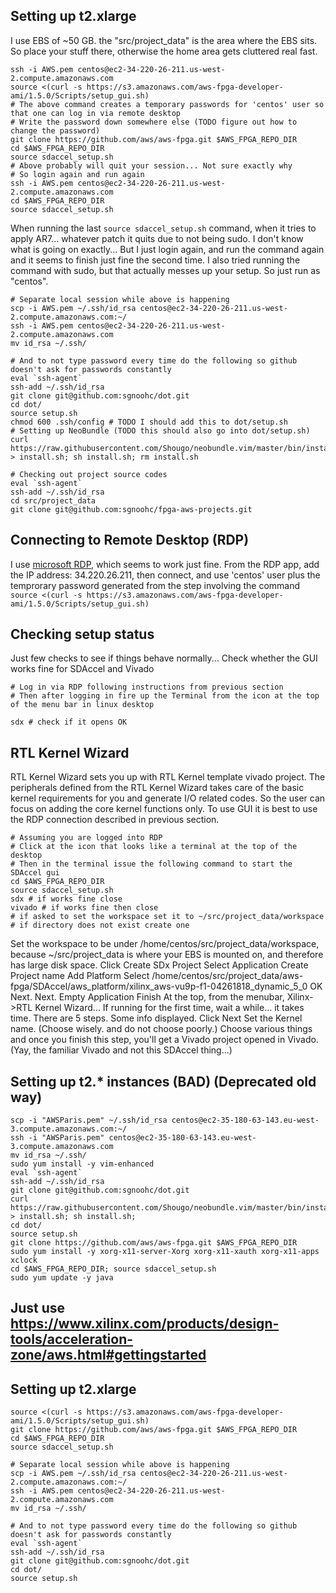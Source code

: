 ## Setting up t2.xlarge

I use EBS of ~50 GB. the "src/project_data" is the area where the EBS sits. So place your stuff there, otherwise the home area gets cluttered real fast.

    ssh -i AWS.pem centos@ec2-34-220-26-211.us-west-2.compute.amazonaws.com
    source <(curl -s https://s3.amazonaws.com/aws-fpga-developer-ami/1.5.0/Scripts/setup_gui.sh)
    # The above command creates a temporary passwords for 'centos' user so that one can log in via remote desktop
    # Write the password down somewhere else (TODO figure out how to change the password)
    git clone https://github.com/aws/aws-fpga.git $AWS_FPGA_REPO_DIR  
    cd $AWS_FPGA_REPO_DIR                                         
    source sdaccel_setup.sh
    # Above probably will quit your session... Not sure exactly why
    # So login again and run again
    ssh -i AWS.pem centos@ec2-34-220-26-211.us-west-2.compute.amazonaws.com
    cd $AWS_FPGA_REPO_DIR                                         
    source sdaccel_setup.sh

When running the last ```source sdaccel_setup.sh``` command, when it tries to apply AR7... whatever patch it quits due to not being sudo.
I don't know what is going on exactly... But I just login again, and run the command again and it seems to finish just fine the second time.
I also tried running the command with sudo, but that actually messes up your setup. So just run as "centos".
    
    # Separate local session while above is happening
    scp -i AWS.pem ~/.ssh/id_rsa centos@ec2-34-220-26-211.us-west-2.compute.amazonaws.com:~/
    ssh -i AWS.pem centos@ec2-34-220-26-211.us-west-2.compute.amazonaws.com
    mv id_rsa ~/.ssh/
    
    # And to not type password every time do the following so github doesn't ask for passwords constantly
    eval `ssh-agent`
    ssh-add ~/.ssh/id_rsa
    git clone git@github.com:sgnoohc/dot.git
    cd dot/
    source setup.sh
    chmod 600 .ssh/config # TODO I should add this to dot/setup.sh
    # Setting up NeoBundle (TODO this should also go into dot/setup.sh)
    curl https://raw.githubusercontent.com/Shougo/neobundle.vim/master/bin/install.sh > install.sh; sh install.sh; rm install.sh
    
    # Checking out project source codes
    eval `ssh-agent`
    ssh-add ~/.ssh/id_rsa
    cd src/project_data
    git clone git@github.com:sgnoohc/fpga-aws-projects.git
    
## Connecting to Remote Desktop (RDP)

I use [microsoft RDP](https://itunes.apple.com/us/app/microsoft-remote-desktop-8/id715768417?mt=12), which seems to work just fine.
From the RDP app, add the IP address: 34.220.26.211, then connect, and use 'centos' user plus the temprorary password generated from the step involving the command ```source <(curl -s https://s3.amazonaws.com/aws-fpga-developer-ami/1.5.0/Scripts/setup_gui.sh)```

## Checking setup status

Just few checks to see if things behave normally...
Check whether the GUI works fine for SDAccel and Vivado

    # Log in via RDP following instructions from previous section
    # Then after logging in fire up the Terminal from the icon at the top of the menu bar in linux desktop
    
    sdx # check if it opens OK
    
    
## RTL Kernel Wizard

RTL Kernel Wizard sets you up with RTL Kernel template vivado project.
The peripherals defined from the RTL Kernel Wizard takes care of the basic kernel requirements for you and generate I/O related codes.
So the user can focus on adding the core kernel functions only.
To use GUI it is best to use the RDP connection described in previous section.

    # Assuming you are logged into RDP
    # Click at the icon that looks like a terminal at the top of the desktop
    # Then in the terminal issue the following command to start the SDAccel gui
    cd $AWS_FPGA_REPO_DIR                                         
    source sdaccel_setup.sh
    sdx # if works fine close
    vivado # if works fine then close
    # if asked to set the workspace set it to ~/src/project_data/workspace # if directory does not exist create one
    
    
Set the workspace to be under /home/centos/src/project_data/workspace, because ~/src/project_data is where your EBS is mounted on, and therefore has large disk space.
Click Create SDx Project
Select Application
Create Project name
Add Platform
Select /home/centos/src/project_data/aws-fpga/SDAccel/aws_platform/xilinx_aws-vu9p-f1-04261818_dynamic_5_0
OK
Next. Next.
Empty Application
Finish
At the top, from the menubar, Xilinx->RTL Kernel Wizard...
If running for the first time, wait a while... it takes time.
There are 5 steps.
Some info displayed. Click Next
Set the Kernel name. (Choose wisely. and do not choose poorly.)
Choose various things and once you finish this step, you'll get a Vivado project opened in Vivado. (Yay, the familiar Vivado and not this SDAccel thing...)

## Setting up t2.* instances (BAD) (Deprecated old way)
    scp -i "AWSParis.pem" ~/.ssh/id_rsa centos@ec2-35-180-63-143.eu-west-3.compute.amazonaws.com:~/
    ssh -i "AWSParis.pem" centos@ec2-35-180-63-143.eu-west-3.compute.amazonaws.com
    mv id_rsa ~/.ssh/
    sudo yum install -y vim-enhanced
    eval `ssh-agent`
    ssh-add ~/.ssh/id_rsa
    git clone git@github.com:sgnoohc/dot.git
    curl https://raw.githubusercontent.com/Shougo/neobundle.vim/master/bin/install.sh > install.sh; sh install.sh;
    cd dot/
    source setup.sh
    git clone https://github.com/aws/aws-fpga.git $AWS_FPGA_REPO_DIR
    sudo yum install -y xorg-x11-server-Xorg xorg-x11-xauth xorg-x11-apps xclock
    cd $AWS_FPGA_REPO_DIR; source sdaccel_setup.sh
    sudo yum update -y java
## Just use https://www.xilinx.com/products/design-tools/acceleration-zone/aws.html#gettingstarted

## Setting up t2.xlarge

    source <(curl -s https://s3.amazonaws.com/aws-fpga-developer-ami/1.5.0/Scripts/setup_gui.sh)
    git clone https://github.com/aws/aws-fpga.git $AWS_FPGA_REPO_DIR  
    cd $AWS_FPGA_REPO_DIR                                         
    source sdaccel_setup.sh
    
    # Separate local session while above is happening
    scp -i AWS.pem ~/.ssh/id_rsa centos@ec2-34-220-26-211.us-west-2.compute.amazonaws.com:~/
    ssh -i AWS.pem centos@ec2-34-220-26-211.us-west-2.compute.amazonaws.com
    mv id_rsa ~/.ssh/
    
    # And to not type password every time do the following so github doesn't ask for passwords constantly
    eval `ssh-agent`
    ssh-add ~/.ssh/id_rsa
    git clone git@github.com:sgnoohc/dot.git
    cd dot/
    source setup.sh
    

